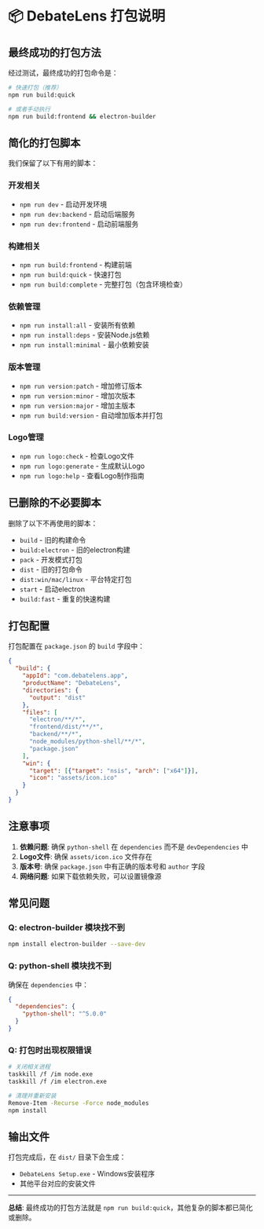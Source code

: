 # 📦 DebateLens 打包说明

## 最终成功的打包方法

经过测试，最终成功的打包命令是：

```bash
# 快速打包（推荐）
npm run build:quick

# 或者手动执行
npm run build:frontend && electron-builder
```

## 简化的打包脚本

我们保留了以下有用的脚本：

### 开发相关
- `npm run dev` - 启动开发环境
- `npm run dev:backend` - 启动后端服务
- `npm run dev:frontend` - 启动前端服务

### 构建相关
- `npm run build:frontend` - 构建前端
- `npm run build:quick` - 快速打包
- `npm run build:complete` - 完整打包（包含环境检查）

### 依赖管理
- `npm run install:all` - 安装所有依赖
- `npm run install:deps` - 安装Node.js依赖
- `npm run install:minimal` - 最小依赖安装

### 版本管理
- `npm run version:patch` - 增加修订版本
- `npm run version:minor` - 增加次版本
- `npm run version:major` - 增加主版本
- `npm run build:version` - 自动增加版本并打包

### Logo管理
- `npm run logo:check` - 检查Logo文件
- `npm run logo:generate` - 生成默认Logo
- `npm run logo:help` - 查看Logo制作指南

## 已删除的不必要脚本

删除了以下不再使用的脚本：
- `build` - 旧的构建命令
- `build:electron` - 旧的electron构建
- `pack` - 开发模式打包
- `dist` - 旧的打包命令
- `dist:win/mac/linux` - 平台特定打包
- `start` - 启动electron
- `build:fast` - 重复的快速构建

## 打包配置

打包配置在 `package.json` 的 `build` 字段中：

```json
{
  "build": {
    "appId": "com.debatelens.app",
    "productName": "DebateLens",
    "directories": {
      "output": "dist"
    },
    "files": [
      "electron/**/*",
      "frontend/dist/**/*",
      "backend/**/*",
      "node_modules/python-shell/**/*",
      "package.json"
    ],
    "win": {
      "target": [{"target": "nsis", "arch": ["x64"]}],
      "icon": "assets/icon.ico"
    }
  }
}
```

## 注意事项

1. **依赖问题**: 确保 `python-shell` 在 `dependencies` 而不是 `devDependencies` 中
2. **Logo文件**: 确保 `assets/icon.ico` 文件存在
3. **版本号**: 确保 `package.json` 中有正确的版本号和 `author` 字段
4. **网络问题**: 如果下载依赖失败，可以设置镜像源

## 常见问题

### Q: electron-builder 模块找不到
```bash
npm install electron-builder --save-dev
```

### Q: python-shell 模块找不到
确保在 `dependencies` 中：
```json
{
  "dependencies": {
    "python-shell": "^5.0.0"
  }
}
```

### Q: 打包时出现权限错误
```bash
# 关闭相关进程
taskkill /f /im node.exe
taskkill /f /im electron.exe

# 清理并重新安装
Remove-Item -Recurse -Force node_modules
npm install
```

## 输出文件

打包完成后，在 `dist/` 目录下会生成：
- `DebateLens Setup.exe` - Windows安装程序
- 其他平台对应的安装文件

---

**总结**: 最终成功的打包方法就是 `npm run build:quick`，其他复杂的脚本都已简化或删除。 